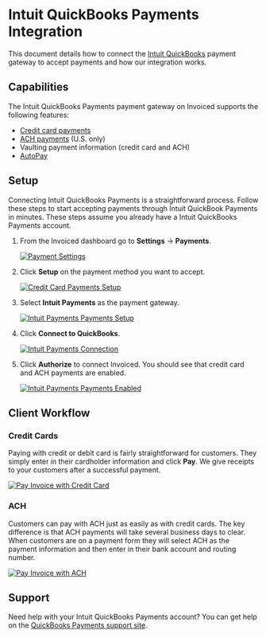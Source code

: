 # Intuit QuickBooks Payments Integration

This document details how to connect the [Intuit QuickBooks](https://payments.intuit.com) payment gateway to accept payments and how our integration works.

## Capabilities

The Intuit QuickBooks Payments payment gateway on Invoiced supports the following features:

- [Credit card payments](/docs/payments/card)
- [ACH payments](/docs/payments/ach) (U.S. only)
- Vaulting payment information (credit card and ACH)
- [AutoPay](/docs/payments/autopay)

## Setup

Connecting Intuit QuickBooks Payments is a straightforward process. Follow these steps to start accepting payments through Intuit QuickBook Payments in minutes. These steps assume you already have a Intuit QuickBooks Payments account.

1. From the Invoiced dashboard go to **Settings** &rarr; **Payments**.

   [![Payment Settings](/docs/img/payment-settings.png)](/docs/img/payment-settings.png)

2. Click **Setup** on the payment method you want to accept.

   [![Credit Card Payments Setup](/docs/img/credit-card-payment-setup.png)](/docs/img/credit-card-payment-setup.png)

3. Select **Intuit Payments** as the payment gateway.

   [![Intuit Payments Payments Setup](/docs/img/intuit-payments-setup.png)](/docs/img/intuit-payments-setup.png)

4. Click **Connect to QuickBooks**. 

   [![Intuit Payments Connection](/docs/img/intuit-payments-connect.png)](/docs/img/intuit-payments-connect.png)

5. Click **Authorize** to connect Invoiced. You should see that credit card and ACH payments are enabled.

   [![Intuit Payments Payments Enabled](/docs/img/intuit-payments-enabled.png)](/docs/img/intuit-payments-enabled.png)

## Client Workflow

### Credit Cards

Paying with credit or debit card is fairly straightforward for customers. They simply enter in their cardholder information and click **Pay**. We give receipts to your customers after a successful payment.

[![Pay Invoice with Credit Card](/docs/img/pay-invoice-credit-card.png)](/docs/img/pay-invoice-credit-card.png)

### ACH

Customers can pay with ACH just as easily as with credit cards. The key difference is that ACH payments will take several business days to clear. When customers are on a payment form they will select ACH as the payment information and then enter in their bank account and routing number.

[![Pay Invoice with ACH](/docs/img/pay-invoice-ach.png)](/docs/img/pay-invoice-ach.png)

## Support

Need help with your Intuit QuickBooks Payments account? You can get help on the [QuickBooks Payments support site](https://community.intuit.com/browse/quickBooks-online-payments).